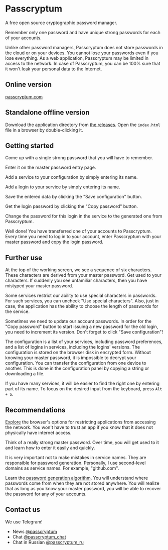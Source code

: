 # Passcryptum

A free open source cryptographic password manager.

Remember only one password
and have unique strong passwords for each of your accounts.

Unlike other password managers, Passcryptum does not store passwords
in the cloud or on your devices.
You cannot lose your passwords even if you lose everything.
As a web application, Passcryptum may be limited in access to the network.
In case of Passcryptum, you can be 100% sure that it won't leak your personal
data to the Internet.

## Online version

[passcryptum.com](https://passcryptum.com)

## Standalone offline version

Download the application directory from
[the releases](https://github.com/nelkor/passcryptum/releases).
Open the `index.html` file in a browser by double-clicking it.

## Getting started

Come up with a single strong password that you will have to remember.

Enter it on the master password entry page.

Add a service to your configuration by simply entering its name.

Add a login to your service by simply entering its name.

Save the entered data by clicking the "Save configuration" button.

Get the login password by clicking the "Copy password" button.

Change the password for this login in the service
to the generated one from Passcryptum.

Well done! You have transferred one of your accounts to Passcryptum.
Every time you need to log in to your account, enter Passcryptum with
your master password and copy the login password.

## Further use

At the top of the working screen, we see a sequence of six characters.
These characters are derived from your master password. Get used to your
characters. If suddenly you see unfamiliar characters,
then you have mistyped your master password.

Some services restrict our ability to use special characters in passwords. For
such services, you can uncheck "Use special characters". Also, just in case, the
application has the ability to choose the length of passwords for the service.

Sometimes we need to update our account passwords. In order for the
"Copy password" button to start issuing a new password for the old login,
you need to increment its version. Don't forget to click "Save configuration"!

The configuration is a list of your services, including password preferences,
and a list of logins in services, including the logins' versions.
The configuration is stored on the browser disk in encrypted form. Without
knowing your master password, it is impossible to decrypt your configuration.
You can transfer the configuration from one device to another. This is done in
the configuration panel by copying a string or downloading a file.

If you have many services, it will be easier to find the right one by entering
part of its name. To focus on the desired input from the keyboard,
press `Alt + S`.

## Recommendations

[Explore](https://developer.chrome.com/docs/devtools/network)
the browser's options for restricting applications from accessing the network.
You won't have to trust an app
if you know that it does not physically have internet access.

Think of a really strong master password. Over time, you will get used to it
and learn how to enter it easily and quickly.

It is very important not to make mistakes in service names. They are responsible
for password generation. Personally, I use second-level domains as service
names. For example, "github.com".

Learn the
[password generation algorithm](https://github.com/nelkor/passcryptum/blob/dev/docs/en/password-generation-algorithm.md).
You will understand where passwords come from when they are not stored anywhere.
You will realize that as long as you know your master password, you will be able
to recover the password for any of your accounts.

## Contact us

We use Telegram!

- News [@passcryptum](https://t.me/passcryptum)
- Chat [@passcryptum_chat](https://t.me/passcryptum_chat)
- Chat in Russian [@passcryptum_ru](https://t.me/passcryptum_ru)
